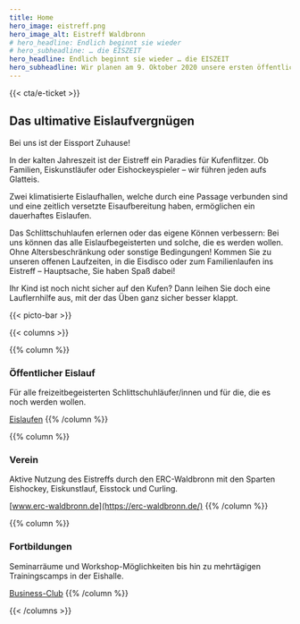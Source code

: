```yaml
---
title: Home
hero_image: eistreff.png
hero_image_alt: Eistreff Waldbronn
# hero_headline: Endlich beginnt sie wieder
# hero_subheadline: … die EISZEIT
hero_headline: Endlich beginnt sie wieder … die EISZEIT
hero_subheadline: Wir planen am 9. Oktober 2020 unsere ersten öffentlichen Laufzeiten, natürlich unter Beachtung der Corona-Regeln! Weitere Infos folgen hier auf unserer Homepage.
---
```


<!-- {{< cta/bar >}}
  {{< cta/icon href="https://eistreff.ticketkauf.me" svg="ticket" title="eTicket kaufen" >}}
  {{< cta/icon href="/events" svg="time" title="Öffnungszeiten" >}}
  {{< cta/icon href="/events" svg="euro" title="Preise" >}}
  {{< cta/icon href="/events" svg="route" title="Anfahrt" >}}
{{< /cta/bar >}} -->

{{< cta/e-ticket >}}

<!-- ##### Wir planen am 9. Oktober 2020 unsere ersten öffentlichen Laufzeiten, natürlich unter Beachtung der Corona-Regeln! Weitere Infos folgen hier auf unserer Homepage. -->

## Das ultimative Eislaufvergnügen

Bei uns ist der Eissport Zuhause!

In der kalten Jahreszeit ist der Eistreff ein Paradies für Kufenflitzer. Ob Familien, Eiskunstläufer oder Eishockeyspieler – wir führen jeden aufs Glatteis.

Zwei klimatisierte Eislaufhallen, welche durch eine Passage verbunden sind und eine zeitlich versetzte Eisaufbereitung haben, ermöglichen ein dauerhaftes Eislaufen.

Das Schlittschuhlaufen erlernen oder das eigene Können verbessern: Bei uns können das alle Eislaufbegeisterten und solche, die es werden wollen. Ohne Altersbeschränkung oder sonstige Bedingungen! Kommen Sie zu unseren offenen Laufzeiten, in die Eisdisco oder zum Familienlaufen ins Eistreff – Hauptsache, Sie haben Spaß dabei!

Ihr Kind ist noch nicht sicher auf den Kufen? Dann leihen Sie doch eine Lauflernhilfe aus, mit der das Üben ganz sicher besser klappt.

{{< picto-bar >}}

{{< columns >}}

{{% column %}}
### Öffentlicher Eislauf

Für alle freizeitbegeisterten Schlittschuhläufer/innen und für die, die es noch werden wollen.

[Eislaufen](/halle)
{{% /column %}}

{{% column %}}
### Verein

Aktive Nutzung des Eistreffs durch den ERC-Waldbronn mit den Sparten Eishockey, Eiskunstlauf, Eisstock und Curling. 

[www.erc-waldbronn.de](https://erc-waldbronn.de/)
{{% /column %}}

{{% column %}}
### Fortbildungen

Seminarräume und Workshop-Möglichkeiten bis hin zu mehrtägigen Trainingscamps in der Eishalle. 

[Business-Club](/business-club)
{{% /column %}}

{{< /columns >}}
